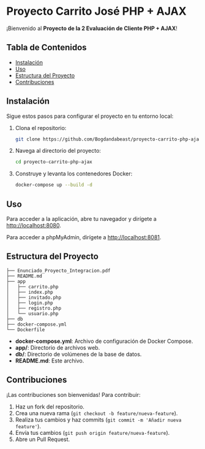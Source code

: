 
# Proyecto Carrito José PHP + AJAX

¡Bienvenido al **Proyecto de la 2 Evaluación de Cliente PHP + AJAX**!

## Tabla de Contenidos

- [Instalación](#instalación)
- [Uso](#uso)
- [Estructura del Proyecto](#estructura-del-proyecto)
- [Contribuciones](#contribuciones)

## Instalación

Sigue estos pasos para configurar el proyecto en tu entorno local:

1. Clona el repositorio:
   ```bash
   git clone https://github.com/Bogdandabeast/proyecto-carrito-php-ajax.git
   ```
2. Navega al directorio del proyecto:
   ```bash
   cd proyecto-carrito-php-ajax
   ```
3. Construye y levanta los contenedores Docker:
   ```bash
   docker-compose up --build -d
   ```

## Uso

Para acceder a la aplicación, abre tu navegador y dirígete a [http://localhost:8080](http://localhost:8080).

Para acceder a phpMyAdmin, dirígete a [http://localhost:8081](http://localhost:8081).

## Estructura del Proyecto

```plaintext
├── Enunciado_Proyecto_Integracion.pdf
├── README.md
├── app
│   ├── carrito.php
│   ├── index.php
│   ├── invitado.php
│   ├── login.php
│   ├── registro.php
│   └── usuario.php
├── db
├── docker-compose.yml
└── Dockerfile
```

- **docker-compose.yml**: Archivo de configuración de Docker Compose.
- **app/**: Directorio de archivos web.
- **db/**: Directorio de volúmenes de la base de datos.
- **README.md**: Este archivo.

## Contribuciones

¡Las contribuciones son bienvenidas! Para contribuir:

1. Haz un fork del repositorio.
2. Crea una nueva rama (`git checkout -b feature/nueva-feature`).
3. Realiza tus cambios y haz commits (`git commit -m 'Añadir nueva feature'`).
4. Envía tus cambios (`git push origin feature/nueva-feature`).
5. Abre un Pull Request.





 
